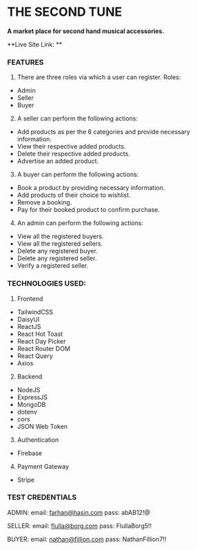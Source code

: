 # THE SECOND TUNE

**A market place for second hand musical accessories.**

**Live Site Link: **

### FEATURES
1. There are three roles via which a user can register.
Roles:
- Admin
- Seller
- Buyer

2. A seller can perform the following actions: 
- Add products as per the 6 categories and provide necessary information.
- View their respective added products.
- Delete their respective added products.
- Advertise an added product.

3. A buyer can perform the following actions:
- Book a product by providing necessary information.
- Add products of their choice to wishlist.
- Remove a booking.
- Pay for their booked product to confirm purchase.

4. An admin can perform the following actions:
- View all the registered buyers.
- View all the registered sellers.
- Delete any registered buyer.
- Delete any registered seller.
- Verify a registered seller.

### TECHNOLOGIES USED:
1. Frontend
- TailwindCSS
- DaisyUI
- ReactJS
- React Hot Toast
- React Day Picker
- React Router DOM
- React Query
- Axios

2. Backend
- NodeJS
- ExpressJS
- MongoDB
- dotenv
- cors
- JSON Web Token

3. Authentication
- Firebase

4. Payment Gateway
- Stripe

### TEST CREDENTIALS

ADMIN: 
email: farhan@hasin.com
pass: abAB12!@

SELLER:
email: flulla@borg.com
pass: FlullaBorg5!!

BUYER:
email: nathan@fillion.com
pass: NathanFillion7!!
